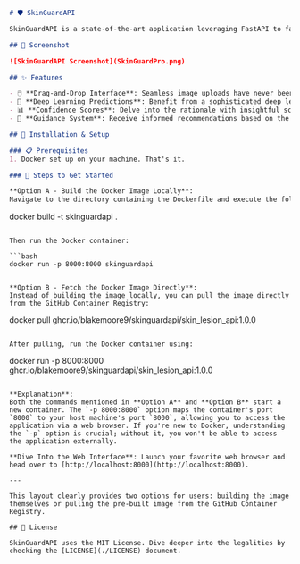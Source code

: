 ```markdown
# 🛡️ SkinGuardAPI

SkinGuardAPI is a state-of-the-art application leveraging FastAPI to facilitate skin lesion detection. Whether you're a dermatologist or an individual seeking preliminary checks on skin lesions, our platform provides you with an intuitive drag-and-drop interface, instant predictions, and insightful confidence scores, making it an essential first step in the diagnostic journey.

## 📸 Screenshot

![SkinGuardAPI Screenshot](SkinGuardPro.png)

## ✨ Features

- 🖱️ **Drag-and-Drop Interface**: Seamless image uploads have never been easier.
- 🧠 **Deep Learning Predictions**: Benefit from a sophisticated deep learning model ensuring precise results.
- 📊 **Confidence Scores**: Delve into the rationale with insightful scores indicating prediction reliability.
- 🔮 **Guidance System**: Receive informed recommendations based on the prediction's confidence score.

## 🚀 Installation & Setup

### 📋 Prerequisites
1. Docker set up on your machine. That's it.

### 🧭 Steps to Get Started

**Option A - Build the Docker Image Locally**:  
Navigate to the directory containing the Dockerfile and execute the following:

```
docker build -t skinguardapi .
```

Then run the Docker container:

```bash
docker run -p 8000:8000 skinguardapi


**Option B - Fetch the Docker Image Directly**:  
Instead of building the image locally, you can pull the image directly from the GitHub Container Registry:
```
docker pull ghcr.io/blakemoore9/skinguardapi/skin_lesion_api:1.0.0
```

After pulling, run the Docker container using:
```
docker run -p 8000:8000 ghcr.io/blakemoore9/skinguardapi/skin_lesion_api:1.0.0
```

**Explanation**:  
Both the commands mentioned in **Option A** and **Option B** start a new container. The `-p 8000:8000` option maps the container's port `8000` to your host machine's port `8000`, allowing you to access the application via a web browser. If you're new to Docker, understanding the `-p` option is crucial; without it, you won't be able to access the application externally.

**Dive Into the Web Interface**: Launch your favorite web browser and head over to [http://localhost:8000](http://localhost:8000).

---

This layout clearly provides two options for users: building the image themselves or pulling the pre-built image from the GitHub Container Registry.

## 📜 License

SkinGuardAPI uses the MIT License. Dive deeper into the legalities by checking the [LICENSE](./LICENSE) document.
```
